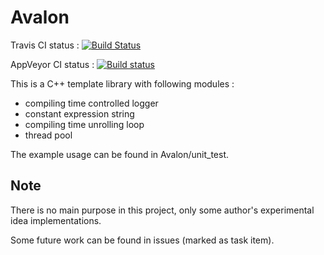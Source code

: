 # Avalon

Travis CI status : [![Build Status](https://travis-ci.org/CHChang810716/Avalon.svg?branch=master)](https://travis-ci.org/CHChang810716/Avalon)

AppVeyor CI status : [![Build status](https://ci.appveyor.com/api/projects/status/a0vuj8443yblcsdg/branch/master?svg=true)](https://ci.appveyor.com/project/CHChang810716/avalon/branch/master)

This is a C++ template library with following modules : 

* compiling time controlled logger
* constant expression string
* compiling time unrolling loop
* thread pool

The example usage can be found in Avalon/unit_test.

## Note 
There is no main purpose in this project, only some author's experimental idea implementations.

Some future work can be found in issues (marked as task item).
